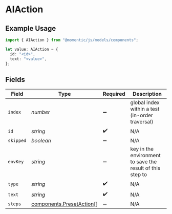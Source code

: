 # AIAction

## Example Usage

```typescript
import { AIAction } from "@momentic/js/models/components";

let value: AIAction = {
  id: "<id>",
  text: "<value>",
};
```

## Fields

| Field                                                                | Type                                                                 | Required                                                             | Description                                                          |
| -------------------------------------------------------------------- | -------------------------------------------------------------------- | -------------------------------------------------------------------- | -------------------------------------------------------------------- |
| `index`                                                              | *number*                                                             | :heavy_minus_sign:                                                   | global index within a test (in-order traversal)                      |
| `id`                                                                 | *string*                                                             | :heavy_check_mark:                                                   | N/A                                                                  |
| `skipped`                                                            | *boolean*                                                            | :heavy_minus_sign:                                                   | N/A                                                                  |
| `envKey`                                                             | *string*                                                             | :heavy_minus_sign:                                                   | key in the environment to save the result of this step to            |
| `type`                                                               | *string*                                                             | :heavy_check_mark:                                                   | N/A                                                                  |
| `text`                                                               | *string*                                                             | :heavy_check_mark:                                                   | N/A                                                                  |
| `steps`                                                              | [components.PresetAction](../../models/components/presetaction.md)[] | :heavy_minus_sign:                                                   | N/A                                                                  |